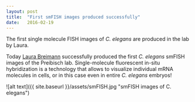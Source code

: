 ```yaml
---
layout: post
title:  "First smFISH images produced successfully"
date:   2016-02-19    
---
```


The first single molecule FISH images of *C. elegans* are produced in the lab by Laura.

Today [Laura Breimann](http://preibischlab.github.io/preibisch-labsite/members/#laura) successfully produced the first *C. elegans* smFISH images of the Preibisch lab. Single-molecule fluorescent in-situ hybridization is a technology that allows to visualize individual mRNA molecules in cells, or in this case even in entire *C. elegans* embryos!

![alt text]({{ site.baseurl }}/assets/smFISH.jpg "smFISH images of C. elegans")
